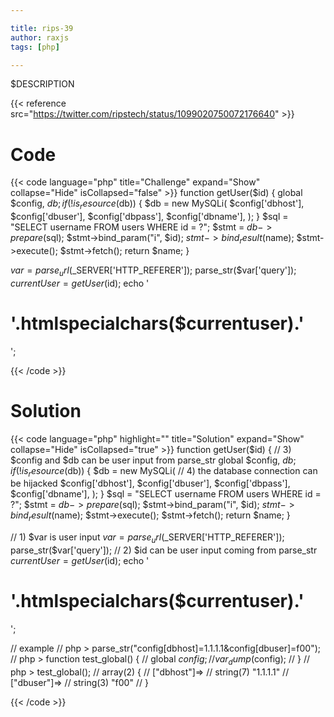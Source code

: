 ```yaml
---

title: rips-39
author: raxjs
tags: [php]

---
```


$DESCRIPTION

<!--more-->
{{< reference src="https://twitter.com/ripstech/status/1099020750072176640" >}}

# Code
{{< code language="php"  title="Challenge" expand="Show" collapse="Hide" isCollapsed="false" >}}
function getUser($id) {
    global $config, $db;
    if(!is_resource($db)) {
        $db = new MySQLi(
            $config['dbhost'],
            $config['dbuser'],
            $config['dbpass'],
            $config['dbname'],
        );
    }
    $sql = "SELECT username FROM users WHERE id = ?";
    $stmt = $db->prepare($sql);
    $stmt->bind_param("i", $id);
    $stmt->bind_result($name);
    $stmt->execute();
    $stmt->fetch();
    return $name;
}

$var = parse_url($_SERVER['HTTP_REFERER']);
parse_str($var['query']);
$currentUser = getUser($id);
echo '<h1>'.htmlspecialchars($currentuser).'</h1>';

{{< /code >}}

# Solution
{{< code language="php" highlight="" title="Solution" expand="Show" collapse="Hide" isCollapsed="true" >}}
function getUser($id) {
    // 3) $config and $db can be user input from parse_str
    global $config, $db;
    if(!is_resource($db)) {
        $db = new MySQLi(
            // 4) the database connection can be hijacked
            $config['dbhost'],
            $config['dbuser'],
            $config['dbpass'],
            $config['dbname'],
        );
    }
    $sql = "SELECT username FROM users WHERE id = ?";
    $stmt = $db->prepare($sql);
    $stmt->bind_param("i", $id);
    $stmt->bind_result($name);
    $stmt->execute();
    $stmt->fetch();
    return $name;
}

// 1) $var is user input
$var = parse_url($_SERVER['HTTP_REFERER']);
parse_str($var['query']);
// 2) $id can be user input coming from parse_str
$currentUser = getUser($id);
echo '<h1>'.htmlspecialchars($currentuser).'</h1>';



// example
// php > parse_str("config[dbhost]=1.1.1.1&config[dbuser]=f00");
// php > function test_global() {
//     global $config;
//     var_dump($config);
// }
// php > test_global();
// array(2) {
//   ["dbhost"]=>
//   string(7) "1.1.1.1"
//   ["dbuser"]=>
//   string(3) "f00"
// }

{{< /code >}}